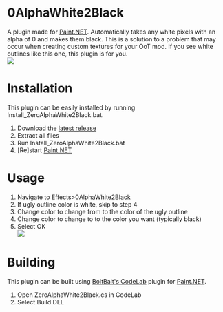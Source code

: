 # 0AlphaWhite2Black

A plugin made for [Paint.NET](https://getpaint.net). Automatically takes any white pixels with an alpha of 0 and makes them black. This is a solution to a problem that may occur when creating custom textures for your OoT mod. If you see white outlines like this one, this plugin is for you.  
![](https://cdn.discordapp.com/attachments/857883927577231373/998444276209959013/unknown.png)

# Installation
This plugin can be easily installed by running Install_ZeroAlphaWhite2Black.bat.
1. Download the [latest release](https://github.com/thinedave/0AlphaWhite2Black/releases)
2. Extract all files
3. Run Install_ZeroAlphaWhite2Black.bat
4. [Re]start [Paint.NET](https://getpaint.net)

# Usage
1. Navigate to Effects>0AlphaWhite2Black
2. If ugly outline color is white, skip to step 4
3. Change color to change from to the color of the ugly outline
4. Change color to change to to the color you want (typically black)
5. Select OK  
![](https://media.discordapp.net/attachments/437302484038451201/998442558957047888/unknown.png)


# Building

This plugin can be built using [BoltBait's CodeLab](https://boltbait.com/pdn/CodeLab/) plugin for [Paint.NET](https://getpaint.net).
1. Open ZeroAlphaWhite2Black.cs in CodeLab
2. Select Build DLL
